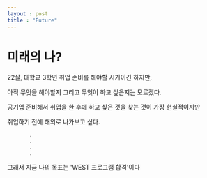 ```yaml
---
layout : post
title : "Future"
---
```


# 미래의 나?


22살, 대학교 3학년 취업 준비를 해야할 시기이긴 하지만,

아직 무엇을 해야할지 그리고 무엇이 하고 싶은지는 모르겠다.

공기업 준비해서 취업을 한 후에 하고 싶은 것을 찾는 것이 가장 현실적이지만

취업하기 전에 해외로 나가보고 싶다.
     
           .
           .
           .
           .


그래서 지금 나의 목표는 'WEST 프로그램 합격'이다
